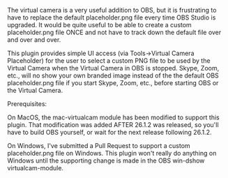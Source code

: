 The virtual camera is a very useful addition to OBS, but it is frustrating to have to replace the default placeholder.png file every time OBS Studio is upgraded. It would be quite useful to be able to create a custom placeholder.png file ONCE and not have to track down the default file over and over and over.

This plugin provides simple UI access (via Tools->Virtual Camera Placeholder) for the user to select a custom PNG file to be used by the Virtual Camera when the Virtual Camera in OBS is stopped. Skype, Zoom, etc., will no show your own branded image instead of the the default OBS placeholder.png file if you start Skype, Zoom, etc., before starting OBS or the Virtual Camera.

Prerequisites:

On MacOS, the mac-virtualcam module has been modified to support this plugin. That modification was added AFTER 26.1.2 was released, so you'll have to build OBS yourself, or wait for the next release following 26.1.2.

On Windows, I've submitted a Pull Request to support a custom placeholder.png file on Windows. This plugin won't really do anything on Windows until the supporting change is made in the OBS win-dshow virtualcam-module.
    

